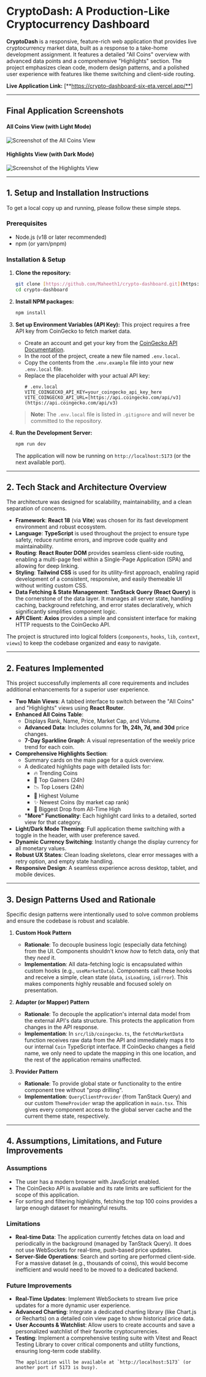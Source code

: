 # CryptoDash: A Production-Like Cryptocurrency Dashboard

**CryptoDash** is a responsive, feature-rich web application that provides live cryptocurrency market data, built as a response to a take-home development assignment. It features a detailed "All Coins" overview with advanced data points and a comprehensive "Highlights" section. The project emphasizes clean code, modern design patterns, and a polished user experience with features like theme switching and client-side routing.

**Live Application Link:** [**https://crypto-dashboard-six-eta.vercel.app/**]

---

## Final Application Screenshots

#### All Coins View (with Light Mode)
![Screenshot of the All Coins View](./src/assets/all-coins.png)

#### Highlights View (with Dark Mode)
![Screenshot of the Highlights View](./src/assets/highlights.png)

---

## 1. Setup and Installation Instructions

To get a local copy up and running, please follow these simple steps.

### Prerequisites

-   Node.js (v18 or later recommended)
-   npm (or yarn/pnpm)

### Installation & Setup

1.  **Clone the repository:**
    ```bash
    git clone [https://github.com/Maheeth1/crypto-dashboard.git](https://github.com/Maheeth1/crypto-dashboard.git)
    cd crypto-dashboard
    ```

2.  **Install NPM packages:**
    ```bash
    npm install
    ```

3.  **Set up Environment Variables (API Key):**
    This project requires a free API key from CoinGecko to fetch market data.
    -   Create an account and get your key from the [CoinGecko API Documentation](https://www.coingecko.com/en/api/documentation).
    -   In the root of the project, create a new file named `.env.local`.
    -   Copy the contents from the `.env.example` file into your new `.env.local` file.
    -   Replace the placeholder with your actual API key:
        ```env
        # .env.local
        VITE_COINGECKO_API_KEY=your_coingecko_api_key_here
        VITE_COINGECKO_API_URL=[https://api.coingecko.com/api/v3](https://api.coingecko.com/api/v3)
        ```
    > **Note:** The `.env.local` file is listed in `.gitignore` and will never be committed to the repository.

4.  **Run the Development Server:**
    ```bash
    npm run dev
    ```
    The application will now be running on `http://localhost:5173` (or the next available port).

---

## 2. Tech Stack and Architecture Overview

The architecture was designed for scalability, maintainability, and a clean separation of concerns.

-   **Framework**: **React 18** (via **Vite**) was chosen for its fast development environment and robust ecosystem.
-   **Language**: **TypeScript** is used throughout the project to ensure type safety, reduce runtime errors, and improve code quality and maintainability.
-   **Routing**: **React Router DOM** provides seamless client-side routing, enabling a multi-page feel within a Single-Page Application (SPA) and allowing for deep linking.
-   **Styling**: **Tailwind CSS** is used for its utility-first approach, enabling rapid development of a consistent, responsive, and easily themeable UI without writing custom CSS.
-   **Data Fetching & State Management**: **TanStack Query (React Query)** is the cornerstone of the data layer. It manages all server state, handling caching, background refetching, and error states declaratively, which significantly simplifies component logic.
-   **API Client**: **Axios** provides a simple and consistent interface for making HTTP requests to the CoinGecko API.

The project is structured into logical folders (`components`, `hooks`, `lib`, `context`, `views`) to keep the codebase organized and easy to navigate.

---

## 2. Features Implemented

This project successfully implements all core requirements and includes additional enhancements for a superior user experience.

-   **Two Main Views**: A tabbed interface to switch between the "All Coins" and "Highlights" views using **React Router**.
-   **Enhanced All Coins Table**:
    -   Displays Rank, Name, Price, Market Cap, and Volume.
    -   **Advanced Data**: Includes columns for **1h, 24h, 7d, and 30d** price changes.
    -   **7-Day Sparkline Graph**: A visual representation of the weekly price trend for each coin.
-   **Comprehensive Highlights Section**:
    -   Summary cards on the main page for a quick overview.
    -   A dedicated highlights page with detailed lists for:
        -   🔥 Trending Coins
        -   🚀 Top Gainers (24h)
        -   📉 Top Losers (24h)
        -   🥤 Highest Volume
        -   ✨ Newest Coins (by market cap rank)
        -   🎢 Biggest Drop from All-Time High
    -   **"More" Functionality**: Each highlight card links to a detailed, sorted view for that category.
-   **Light/Dark Mode Theming**: Full application theme switching with a toggle in the header, with user preference saved.
-   **Dynamic Currency Switching**: Instantly change the display currency for all monetary values.
-   **Robust UX States**: Clean loading skeletons, clear error messages with a retry option, and empty state handling.
-   **Responsive Design**: A seamless experience across desktop, tablet, and mobile devices.

---

## 3. Design Patterns Used and Rationale

Specific design patterns were intentionally used to solve common problems and ensure the codebase is robust and scalable.

1.  **Custom Hook Pattern**
    -   **Rationale**: To decouple business logic (especially data fetching) from the UI. Components shouldn't know *how* to fetch data, only that they *need* it.
    -   **Implementation**: All data-fetching logic is encapsulated within custom hooks (e.g., `useMarketData`). Components call these hooks and receive a simple, clean state (`data`, `isLoading`, `isError`). This makes components highly reusable and focused solely on presentation.

2.  **Adapter (or Mapper) Pattern**
    -   **Rationale**: To decouple the application's internal data model from the external API's data structure. This protects the application from changes in the API response.
    -   **Implementation**: In `src/lib/coingecko.ts`, the `fetchMarketData` function receives raw data from the API and immediately maps it to our internal `Coin` TypeScript interface. If CoinGecko changes a field name, we only need to update the mapping in this one location, and the rest of the application remains unaffected.

3.  **Provider Pattern**
    -   **Rationale**: To provide global state or functionality to the entire component tree without "prop drilling".
    -   **Implementation**: `QueryClientProvider` (from TanStack Query) and our custom `ThemeProvider` wrap the application in `main.tsx`. This gives every component access to the global server cache and the current theme state, respectively.

---

## 4. Assumptions, Limitations, and Future Improvements

### Assumptions
-   The user has a modern browser with JavaScript enabled.
-   The CoinGecko API is available and its rate limits are sufficient for the scope of this application.
-   For sorting and filtering highlights, fetching the top 100 coins provides a large enough dataset for meaningful results.

### Limitations
-   **Real-time Data**: The application currently fetches data on load and periodically in the background (managed by TanStack Query). It does not use WebSockets for real-time, push-based price updates.
-   **Server-Side Operations**: Search and sorting are performed client-side. For a massive dataset (e.g., thousands of coins), this would become inefficient and would need to be moved to a dedicated backend.

### Future Improvements
-   **Real-Time Updates**: Implement WebSockets to stream live price updates for a more dynamic user experience.
-   **Advanced Charting**: Integrate a dedicated charting library (like Chart.js or Recharts) on a detailed coin view page to show historical price data.
-   **User Accounts & Watchlist**: Allow users to create accounts and save a personalized watchlist of their favorite cryptocurrencies.
-   **Testing**: Implement a comprehensive testing suite with Vitest and React Testing Library to cover critical components and utility functions, ensuring long-term code stability.
    ```
    The application will be available at `http://localhost:5173` (or another port if 5173 is busy).
